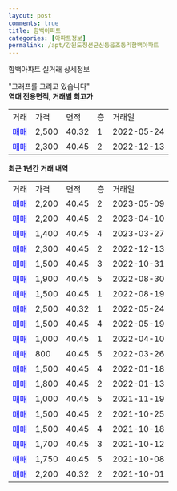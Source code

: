 ```yaml
---
layout: post
comments: true
title: 함백아파트
categories: [아파트정보]
permalink: /apt/강원도정선군신동읍조동리함백아파트
---
```


함백아파트 실거래 상세정보

<script type="text/javascript">
  google.charts.load('current', {'packages':['line', 'corechart']});
  google.charts.setOnLoadCallback(drawChart);

  function drawChart() {
    var data = new google.visualization.DataTable();
    data.addColumn('date', '거래일');
    data.addColumn('number', "매매");
    data.addColumn('number', "전세");
    data.addColumn('number', "전매");

    data.addRows([[new Date(Date.parse("2023-05-09")), 2200, null, null], [new Date(Date.parse("2023-04-10")), 2200, null, null], [new Date(Date.parse("2023-03-27")), 1400, null, null], [new Date(Date.parse("2022-12-13")), 2300, null, null], [new Date(Date.parse("2022-10-31")), 1500, null, null], [new Date(Date.parse("2022-08-30")), 1900, null, null], [new Date(Date.parse("2022-08-19")), 1500, null, null], [new Date(Date.parse("2022-05-24")), 2500, null, null], [new Date(Date.parse("2022-05-19")), 1500, null, null], [new Date(Date.parse("2022-04-10")), 1000, null, null], [new Date(Date.parse("2022-03-26")), 800, null, null], [new Date(Date.parse("2022-01-18")), 1500, null, null], [new Date(Date.parse("2022-01-13")), 1800, null, null], [new Date(Date.parse("2021-11-19")), 1000, null, null], [new Date(Date.parse("2021-10-25")), 1500, null, null], [new Date(Date.parse("2021-10-18")), 1500, null, null], [new Date(Date.parse("2021-10-12")), 1700, null, null], [new Date(Date.parse("2021-10-08")), 1750, null, null], [new Date(Date.parse("2021-10-01")), 2200, null, null]]);

    var options = {
      hAxis: {
        format: 'yyyy/MM/dd'
      },    
      lineWidth: 0,
      pointsVisible: true,    
      title: '최근 1년간 유형별 실거래가 분포',
      legend: { position: 'bottom' }
    };

    var formatter = new google.visualization.NumberFormat({pattern:'###,###'} );
    formatter.format(data, 1);
    formatter.format(data, 2);
    
    setTimeout(function() {
        var chart = new google.visualization.LineChart(document.getElementById('columnchart_material'));
        chart.draw(data, (options));
        document.getElementById('loading').style.display = 'none';
    }, 200);
  }
</script>


<div id="loading" style="z-index:20; display: block; margin-left: 0px">"그래프를 그리고 있습니다"</div>
<div id="columnchart_material" style="width: 95%; margin-left: 0px; display: block"></div>
<!-- contents start -->
<b>역대 전용면적, 거래별 최고가</b>
<table class="sortable">
    <tr>
      <td>거래</td>
      <td>가격</td>
      <td>면적</td>
      <td>층</td>
      <td>거래일</td>
    </tr>
        <tr>
          <td><a style="color: blue">매매</a></td>
          <td>2,500</td>
          <td>40.32</td>
          <td>1</td>
          <td>2022-05-24</td>
        </tr>            <tr>
          <td><a style="color: blue">매매</a></td>
          <td>2,300</td>
          <td>40.45</td>
          <td>2</td>
          <td>2022-12-13</td>
        </tr>        
    
    
</table>

<b>최근 1년간 거래 내역</b>

<table class="sortable">
    <tr>
      <td>거래</td>
      <td>가격</td>
      <td>면적</td>
      <td>층</td>
      <td>거래일</td>
    </tr>
    <tr>
      <td><a style="color: blue">매매</a></td>
      <td>2,200</td>
      <td>40.45</td>
      <td>2</td>
      <td>2023-05-09</td>
    </tr>          <tr>
      <td><a style="color: blue">매매</a></td>
      <td>2,200</td>
      <td>40.45</td>
      <td>2</td>
      <td>2023-04-10</td>
    </tr>          <tr>
      <td><a style="color: blue">매매</a></td>
      <td>1,400</td>
      <td>40.45</td>
      <td>4</td>
      <td>2023-03-27</td>
    </tr>          <tr>
      <td><a style="color: blue">매매</a></td>
      <td>2,300</td>
      <td>40.45</td>
      <td>2</td>
      <td>2022-12-13</td>
    </tr>          <tr>
      <td><a style="color: blue">매매</a></td>
      <td>1,500</td>
      <td>40.45</td>
      <td>3</td>
      <td>2022-10-31</td>
    </tr>          <tr>
      <td><a style="color: blue">매매</a></td>
      <td>1,900</td>
      <td>40.45</td>
      <td>5</td>
      <td>2022-08-30</td>
    </tr>          <tr>
      <td><a style="color: blue">매매</a></td>
      <td>1,500</td>
      <td>40.45</td>
      <td>1</td>
      <td>2022-08-19</td>
    </tr>          <tr>
      <td><a style="color: blue">매매</a></td>
      <td>2,500</td>
      <td>40.32</td>
      <td>1</td>
      <td>2022-05-24</td>
    </tr>          <tr>
      <td><a style="color: blue">매매</a></td>
      <td>1,500</td>
      <td>40.45</td>
      <td>4</td>
      <td>2022-05-19</td>
    </tr>          <tr>
      <td><a style="color: blue">매매</a></td>
      <td>1,000</td>
      <td>40.45</td>
      <td>1</td>
      <td>2022-04-10</td>
    </tr>          <tr>
      <td><a style="color: blue">매매</a></td>
      <td>800</td>
      <td>40.45</td>
      <td>5</td>
      <td>2022-03-26</td>
    </tr>          <tr>
      <td><a style="color: blue">매매</a></td>
      <td>1,500</td>
      <td>40.45</td>
      <td>4</td>
      <td>2022-01-18</td>
    </tr>          <tr>
      <td><a style="color: blue">매매</a></td>
      <td>1,800</td>
      <td>40.45</td>
      <td>2</td>
      <td>2022-01-13</td>
    </tr>          <tr>
      <td><a style="color: blue">매매</a></td>
      <td>1,000</td>
      <td>40.45</td>
      <td>5</td>
      <td>2021-11-19</td>
    </tr>          <tr>
      <td><a style="color: blue">매매</a></td>
      <td>1,500</td>
      <td>40.45</td>
      <td>2</td>
      <td>2021-10-25</td>
    </tr>          <tr>
      <td><a style="color: blue">매매</a></td>
      <td>1,500</td>
      <td>40.45</td>
      <td>4</td>
      <td>2021-10-18</td>
    </tr>          <tr>
      <td><a style="color: blue">매매</a></td>
      <td>1,700</td>
      <td>40.45</td>
      <td>3</td>
      <td>2021-10-12</td>
    </tr>          <tr>
      <td><a style="color: blue">매매</a></td>
      <td>1,750</td>
      <td>40.45</td>
      <td>5</td>
      <td>2021-10-08</td>
    </tr>          <tr>
      <td><a style="color: blue">매매</a></td>
      <td>2,200</td>
      <td>40.32</td>
      <td>2</td>
      <td>2021-10-01</td>
    </tr>      </table>
<!-- contents end -->    

